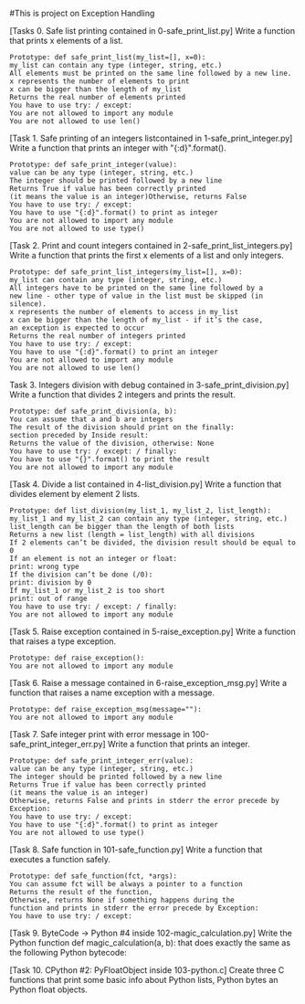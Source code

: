 #This is project on Exception Handling

[Tasks 0. Safe list printing contained in 0-safe_print_list.py]
	Write a function that prints x elements of a list.

	Prototype: def safe_print_list(my_list=[], x=0):
	my_list can contain any type (integer, string, etc.)
	All elements must be printed on the same line followed by a new line.
	x represents the number of elements to print
	x can be bigger than the length of my_list
	Returns the real number of elements printed
	You have to use try: / except:
	You are not allowed to import any module
	You are not allowed to use len()

[Task 1. Safe printing of an integers listcontained in 1-safe_print_integer.py]
	Write a function that prints an integer with "{:d}".format().

	Prototype: def safe_print_integer(value):
	value can be any type (integer, string, etc.)
	The integer should be printed followed by a new line
	Returns True if value has been correctly printed
	(it means the value is an integer)Otherwise, returns False
	You have to use try: / except:
	You have to use "{:d}".format() to print as integer
	You are not allowed to import any module
	You are not allowed to use type()

[Task 2. Print and count integers contained in 2-safe_print_list_integers.py]
	Write a function that prints the first x elements of a list and only integers.

	Prototype: def safe_print_list_integers(my_list=[], x=0):
	my_list can contain any type (integer, string, etc.)
	All integers have to be printed on the same line followed by a
	new line - other type of value in the list must be skipped (in silence).
	x represents the number of elements to access in my_list
	x can be bigger than the length of my_list - if it’s the case,
	an exception is expected to occur
	Returns the real number of integers printed
	You have to use try: / except:
	You have to use "{:d}".format() to print an integer
	You are not allowed to import any module
	You are not allowed to use len()

Task 3. Integers division with debug contained in 3-safe_print_division.py]
	Write a function that divides 2 integers and prints the result.

	Prototype: def safe_print_division(a, b):
	You can assume that a and b are integers
	The result of the division should print on the finally:
	section preceded by Inside result:
	Returns the value of the division, otherwise: None
	You have to use try: / except: / finally:
	You have to use "{}".format() to print the result
	You are not allowed to import any module

[Task 4. Divide a list contained in 4-list_division.py]
	Write a function that divides element by element 2 lists.

	Prototype: def list_division(my_list_1, my_list_2, list_length):
	my_list_1 and my_list_2 can contain any type (integer, string, etc.)
	list_length can be bigger than the length of both lists
	Returns a new list (length = list_length) with all divisions
	If 2 elements can’t be divided, the division result should be equal to 0
	If an element is not an integer or float:
	print: wrong type
	If the division can’t be done (/0):
	print: division by 0
	If my_list_1 or my_list_2 is too short
	print: out of range
	You have to use try: / except: / finally:
	You are not allowed to import any module

[Task 5. Raise exception contained in 5-raise_exception.py]
	Write a function that raises a type exception.

	Prototype: def raise_exception():
	You are not allowed to import any module

[Task 6. Raise a message contained in 6-raise_exception_msg.py]
	Write a function that raises a name exception with a message.

	Prototype: def raise_exception_msg(message=""):
	You are not allowed to import any module

[Task 7. Safe integer print with error message in 100-safe_print_integer_err.py]
	Write a function that prints an integer.

	Prototype: def safe_print_integer_err(value):
	value can be any type (integer, string, etc.)
	The integer should be printed followed by a new line
	Returns True if value has been correctly printed
	(it means the value is an integer)
	Otherwise, returns False and prints in stderr the error precede by Exception:
	You have to use try: / except:
	You have to use "{:d}".format() to print as integer
	You are not allowed to use type()

[Task 8. Safe function in 101-safe_function.py]
	Write a function that executes a function safely.

	Prototype: def safe_function(fct, *args):
	You can assume fct will be always a pointer to a function
	Returns the result of the function,
	Otherwise, returns None if something happens during the
	function and prints in stderr the error precede by Exception:
	You have to use try: / except:

[Task 9. ByteCode -> Python #4 inside 102-magic_calculation.py]
	Write the Python function def magic_calculation(a, b):
	that does exactly the same as the following Python bytecode:

[Task 10. CPython #2: PyFloatObject inside 103-python.c]
	Create three C functions that print some basic info about
	Python lists, Python bytes an Python float objects.

